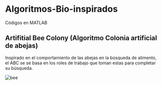 # Algoritmos-Bio-inspirados
Códigos en MATLAB

## Artifitial Bee Colony (Algoritmo Colonia artificial de abejas)

Inspirado en el comportamiento de las abejas en la búsqueda de alimento, el ABC se se basa en los roles de trabajo que toman estas para completar su búsqueda.

![bee](https://github.com/user-attachments/assets/807749d3-9ce2-4933-b179-95eea86448de)


